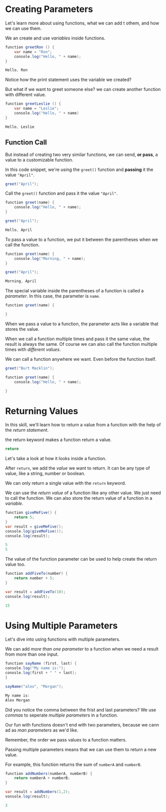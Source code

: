 # Creating Parameters

Let's learn more about using functions, what we can add t othem, and how we can use them.

We an create and use *variables* inside functions.

```java
function greetRon () {
    var name = "Ron";
    console.log("Hello, " + name);
}
```

```java
Hello, Ron
```

Notice how the print statement uses the variable we created?

But what if we want to greet someone else? we can create another function with different value.
```java
function greetLeslie () {
    var name = "Leslie";
    console.log("Hello, " + name)
}
```
```java
Hello, Leslie
```

## Function Call
But instead of creating two very similar functions, we can send, **or pass**, a value to a customizable function.

In this code snippet, we're using the `greet()` function and **passing** it the value `"April"`.

```java
greet("April");
```

Call the `greet()` function and pass it the value `"April"`.

```java
function greet(name) {
    console.log("Hello, " + name);
}

greet("April");
```
```java
Hello, April
```
To pass a value to a function, we put it between the parentheses when we call the function.

```java
function greet(name) {
    console.log("Morning, " + name);
}

greet("April");
```
```java
Morning, April
```

The special variable inside the parentheses of a function is called a *parameter*. In this case, the parameter is `name`.

```java
function greet(name) {

}
```
When we pass a value to a function, the parameter acts like a variable that stores the value.

When we call a function multiple times and pass it the same value, the result is always the same.
Of course we can also call the function multiple times with *different values*.

We can call a function anywhere we want. Even before the function itself.

```java
greet("Burt Macklin");

function greet(name) {
    console.log("Hello, " + name);

}
```
# Returning Values

In this skill, we'll learn how to return a value from a function with the help of the *return statement*.

the return keyword makes a function return a value.

```java
return
```

Let's take a look at how it looks inside a function.

After `return`, we add the *value* we want to return. It can be any type of value, like a string, number or boolean.

We can only return a single value with the `return` keyword.

We can use the *return value* of a function like any other value. We just need to call the function.
We can also store the return value of a function in a *variable*.


```java
function giveMeFive() {
    return 5;
}
var result = giveMeFive();
console.log(giveMeFive());
console.log(result);
```
```java
5
5
```
The value of the function parameter can be used to help create the return value too.

```java
function addFiveTo(number) {
    return number + 5;
}

var result = addFiveTo(10);
console.log(result);
```
```java
15
```
# Using Multiple Parameters

Let's dive into using functions with multiple parameters.

We can add *more than one parameter* to a function when we need a result from more than one input.

```java
function sayName (first, last) {
console.log("My name is:");
conosle.log(first + " " + last);
}

sayName("alex", "Morgan");
```
```java
My name is:
Alex Morgan
```

Did you notice the comma between the frist and last parameters? We use *commas* to seperate *multiple parameters* in a function.

Our fun with functions doesn't end with two parameters, because we cann ad as *man parameters* as we'd like.

Remember, the order we pass values to a function matters.

Passing multiple parameters means that we can use them to return a new value. 

For example, this function returns the sum of `numberA` and `numberB`.

```java
function addNumbers(numberA, numberB) {
    return numberA + numberB;
}

var result = addNumbers(1,2);
vonsole.log(result);
```
```java
3
```